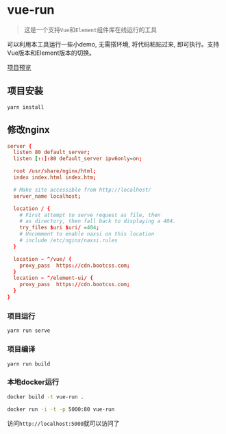 # vue-run

> 这是一个支持`Vue`和`Element`组件库在线运行的工具

可以利用本工具运行一些小demo, 无需搭环境, 将代码粘贴过来, 即可执行。支持Vue版本和Element版本的切换。

[项目预览](https://run.fzliang.cn) 

## 项目安装
```
yarn install
```

## 修改nginx

```conf
server {
  listen 80 default_server;
  listen [::]:80 default_server ipv6only=on;

  root /usr/share/nginx/html;
  index index.html index.htm;

  # Make site accessible from http://localhost/
  server_name localhost;

  location / {
    # First attempt to serve request as file, then
    # as directory, then fall back to displaying a 404.
    try_files $uri $uri/ =404;
    # Uncomment to enable naxsi on this location
    # include /etc/nginx/naxsi.rules
  }

  location ~ ^/vue/ {
    proxy_pass  https://cdn.bootcss.com;
  }
  location ~ ^/element-ui/ {
    proxy_pass  https://cdn.bootcss.com;
  }
}
```

### 项目运行
```
yarn run serve
```

### 项目编译
```
yarn run build
```

### 本地docker运行

```bash
docker build -t vue-run .

docker run -i -t -p 5000:80 vue-run
```

访问`http://localhost:5000`就可以访问了